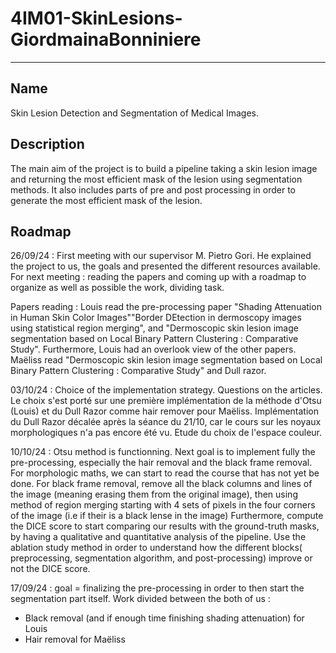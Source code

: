 # 4IM01-SkinLesions-GiordmainaBonniniere

***

## Name
Skin Lesion Detection and Segmentation of Medical Images.

## Description
The main aim of the project is to build a pipeline taking a skin lesion image and returning the most efficient mask of the lesion using segmentation methods. It also includes parts of pre and post processing in order to generate the most efficient mask of the lesion. 

## Roadmap
26/09/24 : First meeting with our supervisor M. Pietro Gori. He explained the project to us, the goals and presented the different resources available. 
For next meeting : reading the papers and coming up with a roadmap to organize as well as possible the work, dividing task. 

Papers reading : Louis read the pre-processing paper "Shading Attenuation in Human Skin Color Images""Border DEtection in dermoscopy images using statistical region merging", and "Dermoscopic skin lesion image segmentation based on Local Binary Pattern Clustering : Comparative Study". Furthermore, Louis had an overlook view of the other papers. Maëliss read "Dermoscopic skin lesion image segmentation based on Local Binary Pattern Clustering : Comparative Study" and Dull razor. 

03/10/24 : Choice of the implementation strategy. Questions on the articles. 
Le choix s'est porté sur une première implémentation de la méthode d'Otsu (Louis) et du Dull Razor comme hair remover pour Maëliss.
Implémentation du Dull Razor décalée après la séance du 21/10, car le cours sur les noyaux morphologiques n'a pas encore été vu.
Etude du choix de l'espace couleur.

10/10/24 : Otsu method is functionning. Next goal is to implement fully the pre-processing, especially the hair removal and the black frame removal. 
For morphologic maths, we can start to read the course that has not yet be done. For black frame removal, remove all the black columns and lines of the image (meaning erasing them from the original image), then using method of region merging starting with 4 sets of pixels in the four corners of the image (i.e if their is a black lense in the image)
Furthermore, compute the DICE score to start comparing our results with the ground-truth masks, by having a qualitative and quantitative analysis of the pipeline. Use the ablation study method in order to understand how the different blocks( preprocessing, segmentation algorithm, and post-processing) improve or not the DICE score. 

17/09/24 : goal = finalizing the pre-processing in order to then start the segmentation part itself. 
Work divided between the both of us : 
- Black removal (and if enough time finishing shading attenuation) for Louis
- Hair removal for Maëliss

